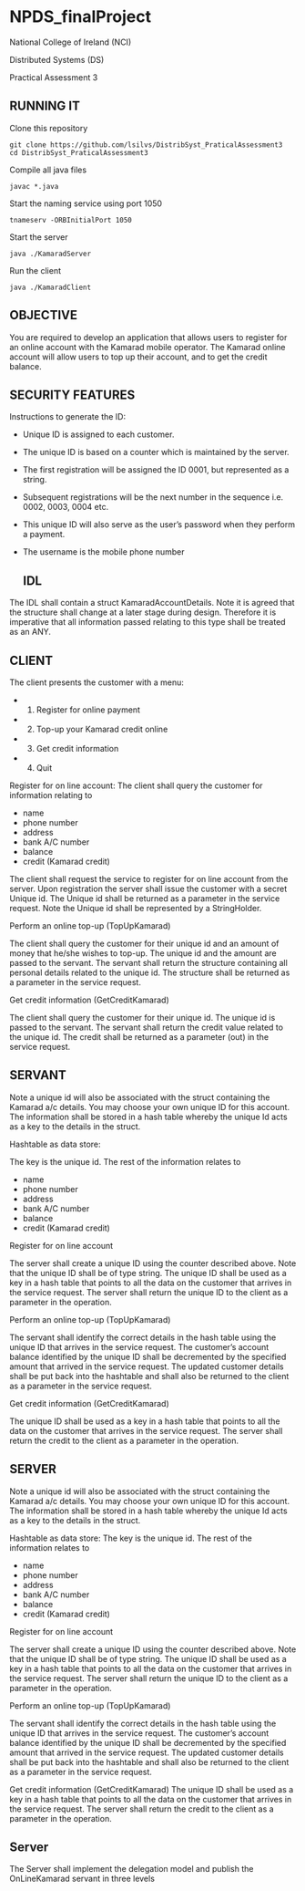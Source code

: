 NPDS_finalProject
==============

 National College of Ireland (NCI)

 Distributed Systems (DS)
 
 Practical Assessment 3


  ## RUNNING IT

Clone this repository

    git clone https://github.com/lsilvs/DistribSyst_PraticalAssessment3
    cd DistribSyst_PraticalAssessment3

Compile all java files

    javac *.java

Start the naming service using port 1050

    tnameserv -ORBInitialPort 1050

Start the server

    java ./KamaradServer

Run the client

    java ./KamaradClient



  ## OBJECTIVE

You are required to develop an application that allows users to register for an online account with the Kamarad mobile operator. The Kamarad online account will allow users to top up their account, and to get the credit balance.

  ## SECURITY FEATURES

Instructions to generate the ID:

- Unique ID is assigned to each customer.
- The unique ID is based on a counter which is maintained by the server.
- The first registration will be assigned the ID 0001, but represented as a string.
- Subsequent registrations will be the next number in the sequence i.e. 0002, 0003, 0004 etc.
- This unique ID will also serve as the user’s password when they perform a payment.
- The username is the mobile phone number

  ## IDL

The IDL shall contain a struct KamaradAccountDetails. Note it is agreed that the structure shall change at a later stage during design. Therefore it is imperative that all information passed relating to this type shall be treated as an ANY.

  ## CLIENT

The client presents the customer with a menu:

- 1. Register for online payment
- 2. Top-up your Kamarad credit online
- 3. Get credit information
- 4. Quit

Register for on line account:
The client shall query the customer for information relating to

- name
- phone number
- address
- bank A/C number
- balance
- credit (Kamarad credit)

The client shall request the service to register for on line account from the server. Upon registration the server shall issue the customer with a secret Unique id. The Unique id shall be returned as a parameter in the service request. Note the Unique id shall be represented by a StringHolder.

Perform an online top-up (TopUpKamarad)

The client shall query the customer for their unique id and an amount of money that he/she wishes to top-up. The unique id and the amount are passed to the servant. The servant shall return the structure containing all personal details related to the unique id. The structure shall be returned as a parameter in the service request.

Get credit information (GetCreditKamarad)

The client shall query the customer for their unique id. The unique id is passed to the servant. The servant shall return the credit value related to the unique id. The credit shall be returned as a parameter (out) in the service request.

  ## SERVANT

Note a unique id will also be associated with the struct containing the Kamarad a/c details. You may choose your own unique ID for this account. The information shall be stored in a hash table whereby the unique Id acts as a key to the details in the struct.

Hashtable as data store:

The key is the unique id. The rest of the information relates to

- name
- phone number
- address
- bank A/C number
- balance
- credit (Kamarad credit)

Register for on line account

The server shall create a unique ID using the counter described above. Note that the unique ID shall be of type string.
The unique ID shall be used as a key in a hash table that points to all the data on the customer that arrives in the service request. The server shall return the unique ID to the client as a parameter in the operation.

Perform an online top-up (TopUpKamarad)

The servant shall identify the correct details in the hash table using the unique ID that arrives in the service request.
The customer’s account balance identified by the unique ID shall be decremented by the specified amount that arrived in the service request. The updated customer details shall be put back into the hashtable and shall also be returned to the client as a parameter in the service request.

Get credit information (GetCreditKamarad)

The unique ID shall be used as a key in a hash table that points to all the data on the customer that arrives in the service request. The server shall return the credit to the client as a parameter in the operation.

  ## SERVER

Note a unique id will also be associated with the struct containing the Kamarad a/c details. You may choose your own unique ID for this account. The information shall be stored in a hash table whereby the unique Id acts as a key to the details in the struct.

Hashtable as data store:
The key is the unique id. The rest of the information relates to

- name
- phone number
- address
- bank A/C number
- balance
- credit (Kamarad credit)

Register for on line account

The server shall create a unique ID using the counter described above. Note that the unique ID shall be of type string.
The unique ID shall be used as a key in a hash table that points to all the data on the customer that arrives in the service request. The server shall return the unique ID to the client as a parameter in the operation.

Perform an online top-up (TopUpKamarad)

The servant shall identify the correct details in the hash table using the unique ID that arrives in the service request.
The customer’s account balance identified by the unique ID shall be decremented by the specified amount that arrived in the service request. The updated customer details shall be put back into the hashtable and shall also be returned to the client as a parameter in the service request.

Get credit information (GetCreditKamarad)
The unique ID shall be used as a key in a hash table that points to all the data on the customer that arrives in the service request. The server shall return the credit to the client as a parameter in the operation.

  ## Server

The Server shall implement the delegation model and publish the OnLineKamarad servant in three levels